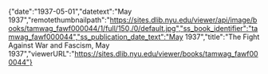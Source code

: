 {"date":"1937-05-01","datetext":"May 1937","remotethumbnailpath":"https://sites.dlib.nyu.edu/viewer/api/image/books/tamwag_fawf000044/1/full/150,/0/default.jpg","ss_book_identifier":"tamwag_fawf000044","ss_publication_date_text":"May 1937","title":"The Fight Against War and Fascism, May 1937","viewerURL":"https://sites.dlib.nyu.edu/viewer/books/tamwag_fawf000044"}